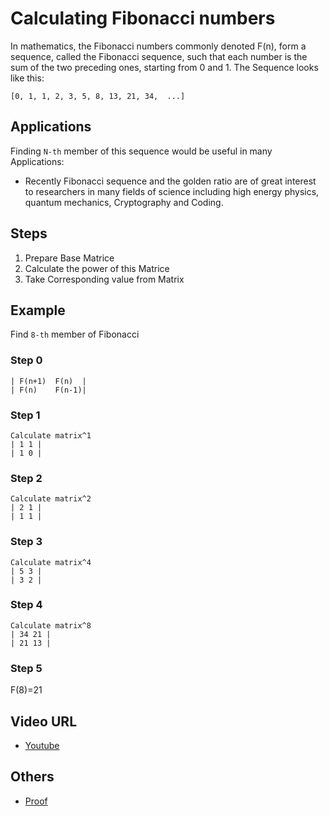 # Calculating Fibonacci numbers

In mathematics, the Fibonacci numbers commonly denoted F(n), form a sequence, called the Fibonacci sequence, such that each number is the sum of the two preceding ones, starting from 0 and 1.  The Sequence looks like this:

`[0, 1, 1, 2, 3, 5, 8, 13, 21, 34,  ...]`

## Applications

Finding
```N-th``` member of this sequence would be useful in many Applications:

-   Recently Fibonacci sequence and the golden ratio are of great interest to researchers in many fields of
science including high energy physics, quantum mechanics, Cryptography and Coding.

## Steps

1.  Prepare Base Matrice
2.  Calculate the power of this Matrice
3.  Take Corresponding value from Matrix

## Example

Find ```8-th``` member of Fibonacci

### Step 0
 ```
| F(n+1)  F(n)  |
| F(n)    F(n-1)|
```

### Step 1
 ```
 Calculate matrix^1
| 1 1 |
| 1 0 |
```
### Step 2
```
Calculate matrix^2
| 2 1 |
| 1 1 |
```
### Step 3
```
Calculate matrix^4
| 5 3 |
| 3 2 |
```
### Step 4
```
Calculate matrix^8
| 34 21 |
| 21 13 |
```
### Step 5
F(8)=21

## Video URL

- [Youtube](https://www.youtube.com/watch?v=EEb6JP3NXBI)

## Others

- [Proof](https://brilliant.org/wiki/fast-fibonacci-transform/)
